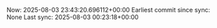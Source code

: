 Now: 2025-08-03 23:43:20.696112+00:00 Earliest commit since sync: None Last sync: 2025-08-03 00:23:18+00:00
